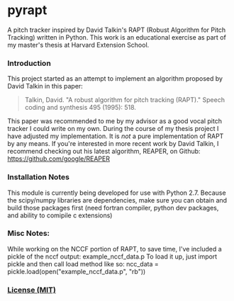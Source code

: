 # pyrapt
A pitch tracker inspired by David Talkin's RAPT (Robust Algorithm for Pitch Tracking) written in Python. This work is an educational exercise as part of my master's thesis at Harvard Extension School.

### Introduction

This project started as an attempt to implement an algorithm proposed by David Talkin in this paper:
> Talkin, David. "A robust algorithm for pitch tracking (RAPT)." Speech coding and synthesis 495 (1995): 518.

This paper was recommended to me by my advisor as a good vocal pitch tracker I could write on my own. During the course of my thesis project I have adjusted my implementation. It is *not* a pure implementation of RAPT by any means. If you're interested in more recent work by David Talkin, I recommend checking out his latest algorithm, REAPER, on Github: https://github.com/google/REAPER

### Installation Notes

This module is currently being developed for use with Python 2.7. Because the scipy/numpy libraries are dependencies, make sure you can obtain and build those packages first (need fortran compiler, python dev packages, and ability to comipile c extensions)

### Misc Notes:

While working on the NCCF portion of RAPT, to save time, I've included a pickle of the nccf output: example\_nccf\_data.p
To load it up, just import pickle and then call load method like so: ncc\_data = pickle.load(open("example\_nccf\_data.p", "rb"))

### [License (MIT)](LICENSE)
